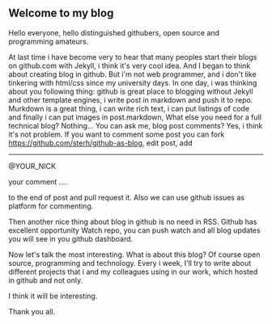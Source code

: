 ## Welcome to my blog

Hello everyone, hello distinguished githubers, open source and programming amateurs.

At last time i have become very to hear that many peoples start their blogs on github.com with Jekyll, i think it's very cool idea. And I began to think about creating blog in github. But i'm not web programmer, and i don't like tinkering with html/css since my university days. In one day, i was thinking about you following thing: github is great place to blogging without Jekyll and other template engines, i write post in markdown and push it to repo. Murkdown is a great thing, i can write rich text, i can put listings of code and finally i can put images in post.markdown, What else you need for a full technical blog? Nothing... You can ask me, blog post comments? Yes, i think it's not problem. If you want to comment some post you can fork https://github.com/sterh/github-as-blog, edit post, add 

-------------------------
@YOUR_NICK

your comment ....

to the end of post and pull request it. Also we can use github issues as platform for commenting.

Then another nice thing about blog in github is no need in RSS. Github has excellent opportunity Watch repo, you can push watch and all blog updates you will see in you github dashboard.

Now let's talk the most interesting. What is about this blog? Of course open source, programming and technology. Every i week, I'll try to write about different projects that i and my colleagues using in our work, which hosted in github and not only.  

I think it will be interesting.

Thank you all.

   

